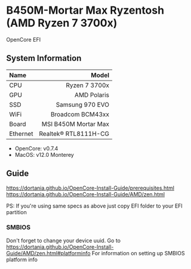 # B450M-Mortar Max Ryzentosh (AMD Ryzen 7 3700x)

OpenCore EFI

## System Information

| Name     |                     Model |
| :------- | ------------------------: |
| CPU      |             Ryzen 7 3700x |
| GPU      |               AMD Polaris |
| SSD      | Samsung 970 EVO |
| WiFi     |  Broadcom BCM43xx |
| Board    |            MSI B450M Mortar Max |
| Ethernet |      Realtek® RTL8111H-CG |

- OpenCore: v0.7.4
- MacOS: v12.0 Monterey

## Guide

<https://dortania.github.io/OpenCore-Install-Guide/prerequisites.html>
<https://dortania.github.io/OpenCore-Install-Guide/AMD/zen.html>

PS: If you're using same specs as above just copy EFI folder to your EFI partition

### SMBIOS

Don't forget to change your device uuid.
Go to <https://dortania.github.io/OpenCore-Install-Guide/AMD/zen.html#platforminfo> For information on setting up SMBIOS platform info
  
